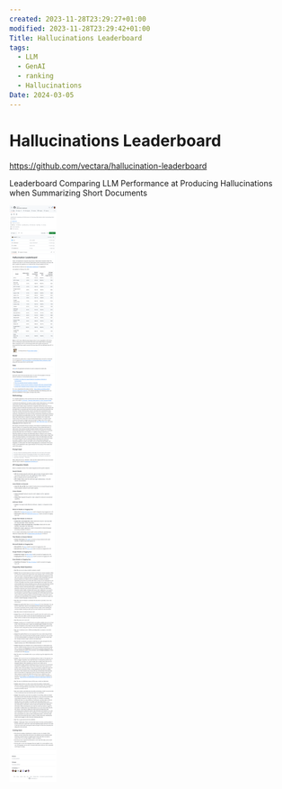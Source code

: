 ```yaml
---
created: 2023-11-28T23:29:27+01:00
modified: 2023-11-28T23:29:42+01:00
Title: Hallucinations Leaderboard
tags:
  - LLM
  - GenAI
  - ranking
  - Hallucinations
Date: 2024-03-05
---
```


# Hallucinations Leaderboard


https://github.com/vectara/hallucination-leaderboard

Leaderboard Comparing LLM Performance at Producing Hallucinations when Summarizing Short Documents

![](_asset/2023-11-28_HallucinationsLeaderboard_image_1.png)